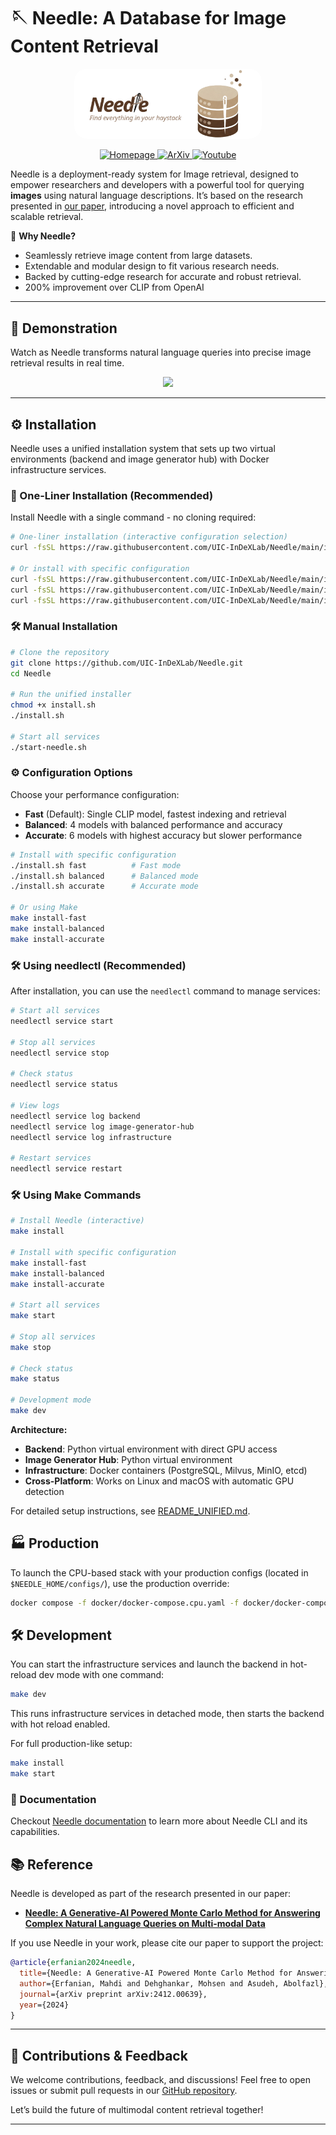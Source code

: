 # 🪡 Needle: A Database for Image Content Retrieval

<p align="center">
  <img src="docs/src/media/needle-banner-transparent.png" width="300" style="border-radius: 20px;" alt="Needle Banner"/>
</p>

<p align="center">
  <a href="https://uic-indexlab.github.io/Needle/overview.html">
    <img src="https://img.shields.io/badge/doc-Homepage-blue" alt="Homepage">
  </a>
  <a href="https://arxiv.org/abs/2412.00639">
    <img src="https://img.shields.io/badge/arXiv-Link-orange" alt="ArXiv">
  </a>
  <a href="https://www.youtube.com/watch?v=n-SXX_ry9-0&t=122s">
    <img src="https://img.shields.io/badge/demo-Youtube-purple" alt="Youtube">
  </a>
</p>


Needle is a deployment-ready system for Image retrieval, designed to empower researchers and developers with a powerful tool for querying **images** using natural language descriptions. It’s based on the research presented in [our paper](https://arxiv.org/abs/2412.00639), introducing a novel approach to efficient and scalable retrieval.

🚀 **Why Needle?**
- Seamlessly retrieve image content from large datasets.
- Extendable and modular design to fit various research needs.
- Backed by cutting-edge research for accurate and robust retrieval.
- 200% improvement over CLIP from OpenAI 

---

## 🎥 Demonstration

Watch as Needle transforms natural language queries into precise image retrieval results in real time.

<p align="center">
    <img src="media/needle_demo.gif"/>
</p>

---

## ⚙️ Installation

Needle uses a unified installation system that sets up two virtual environments (backend and image generator hub) with Docker infrastructure services.

### 🚀 One-Liner Installation (Recommended)

Install Needle with a single command - no cloning required:

```bash
# One-liner installation (interactive configuration selection)
curl -fsSL https://raw.githubusercontent.com/UIC-InDeXLab/Needle/main/install-oneliner.sh | bash

# Or install with specific configuration
curl -fsSL https://raw.githubusercontent.com/UIC-InDeXLab/Needle/main/install-oneliner.sh | bash -s fast
curl -fsSL https://raw.githubusercontent.com/UIC-InDeXLab/Needle/main/install-oneliner.sh | bash -s balanced
curl -fsSL https://raw.githubusercontent.com/UIC-InDeXLab/Needle/main/install-oneliner.sh | bash -s accurate
```

### 🛠️ Manual Installation

```bash
# Clone the repository
git clone https://github.com/UIC-InDeXLab/Needle.git
cd Needle

# Run the unified installer
chmod +x install.sh
./install.sh

# Start all services
./start-needle.sh
```

### ⚙️ Configuration Options

Choose your performance configuration:

- **Fast** (Default): Single CLIP model, fastest indexing and retrieval
- **Balanced**: 4 models with balanced performance and accuracy  
- **Accurate**: 6 models with highest accuracy but slower performance

```bash
# Install with specific configuration
./install.sh fast          # Fast mode
./install.sh balanced      # Balanced mode  
./install.sh accurate      # Accurate mode

# Or using Make
make install-fast
make install-balanced
make install-accurate
```

### 🛠️ Using needlectl (Recommended)

After installation, you can use the `needlectl` command to manage services:

```bash
# Start all services
needlectl service start

# Stop all services
needlectl service stop

# Check status
needlectl service status

# View logs
needlectl service log backend
needlectl service log image-generator-hub
needlectl service log infrastructure

# Restart services
needlectl service restart
```

### 🛠️ Using Make Commands

```bash
# Install Needle (interactive)
make install

# Install with specific configuration
make install-fast
make install-balanced
make install-accurate

# Start all services
make start

# Stop all services
make stop

# Check status
make status

# Development mode
make dev
```

**Architecture:**
- **Backend**: Python virtual environment with direct GPU access
- **Image Generator Hub**: Python virtual environment
- **Infrastructure**: Docker containers (PostgreSQL, Milvus, MinIO, etcd)
- **Cross-Platform**: Works on Linux and macOS with automatic GPU detection

For detailed setup instructions, see [README_UNIFIED.md](README_UNIFIED.md).

## 🏭 Production

To launch the CPU-based stack with your production configs (located in `$NEEDLE_HOME/configs/`),
use the production override:
```bash
docker compose -f docker/docker-compose.cpu.yaml -f docker/docker-compose.prod.yaml up -d
```

## 🛠️ Development
You can start the infrastructure services and launch the backend in hot-reload dev mode with one command:

```bash
make dev
```

This runs infrastructure services in detached mode, then starts the backend with hot reload enabled.

For full production-like setup:

```bash
make install
make start
```

### 📄 Documentation 

Checkout [Needle documentation](https://www.cs.uic.edu/~indexlab/Needle/) to learn more about Needle CLI and its capabilities.


## 📚 Reference

Needle is developed as part of the research presented in our paper:
- [**Needle: A Generative-AI Powered Monte Carlo Method for Answering Complex Natural Language Queries on Multi-modal Data**](https://arxiv.org/abs/2412.00639)

If you use Needle in your work, please cite our paper to support the project:

```bibtex  
@article{erfanian2024needle,
  title={Needle: A Generative-AI Powered Monte Carlo Method for Answering Complex Natural Language Queries on Multi-modal Data},
  author={Erfanian, Mahdi and Dehghankar, Mohsen and Asudeh, Abolfazl},
  journal={arXiv preprint arXiv:2412.00639},
  year={2024}
}
```  

---  

## 🌟 Contributions & Feedback

We welcome contributions, feedback, and discussions! Feel free to open issues or submit pull requests in our [GitHub repository](https://github.com/UIC-InDeXLab/Needle).

Let’s build the future of multimodal content retrieval together!

---
